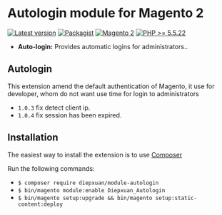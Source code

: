 Autologin module for Magento 2
==================
[![Latest version](https://img.shields.io/badge/latest-1.0.4-green.svg)](https://github.com/diepxuan/module-autologin)
[![Packagist](https://img.shields.io/badge/packagist-1.0.4-green.svg)](https://packagist.org/packages/diepxuan/module-autologin)
[![Magento 2](https://img.shields.io/badge/Magento-%3E=2.1-blue.svg)](https://github.com/magento/magento2/tree/2.1)
[![PHP >= 5.5.22](https://img.shields.io/badge/PHP-%3E=5.6.5-blue.svg)](https://packagist.org/packages/diepxuan/module-autologin)

- **Auto-login:** Provides automatic logins for administrators..


Autologin
--------------

This extension amend the default authentication of Magento, it use for developer, whom do not want use time for login to administrators

- ```1.0.3``` fix detect client ip.
- ```1.0.4``` fix session has been expired.


Installation
------------

The easiest way to install the extension is to use [Composer](https://getcomposer.org/)

Run the following commands:

- ```$ composer require diepxuan/module-autologin```
- ```$ bin/magento module:enable Diepxuan_Autologin```
- ```$ bin/magento setup:upgrade && bin/magento setup:static-content:deploy```
